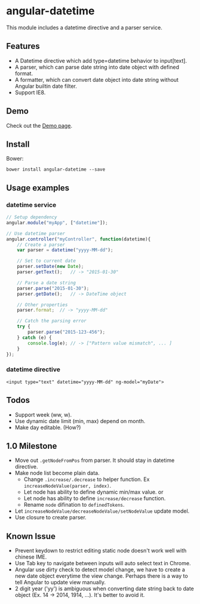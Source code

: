 angular-datetime
================
This module includes a datetime directive and a parser service.

Features
--------
* A Datetime directive which add type=datetime behavior to input[text].
* A parser, which can parse date string into date object with defined format.
* A formatter, which can convert date object into date string without Angular builtin date filter.
* Support IE8.

Demo
----
Check out the [Demo page][demo].

[demo]: https://rawgit.com/eight04/angular-datetime/master/demo.html

Install
-------
Bower:

	bower install angular-datetime --save

Usage examples
--------------
### datetime service ###
```Javascript
// Setup dependency
angular.module("myApp", ["datetime"]);

// Use datetime parser
angular.controller("myController", function(datetime){
	// Create a parser
	var parser = datetime("yyyy-MM-dd");

	// Set to current date
	parser.setDate(new Date);
	parser.getText();	// -> "2015-01-30"

	// Parse a date string
	parser.parse("2015-01-30");
	parser.getDate();	// -> DateTime object

	// Other properties
	parser.format;	// -> "yyyy-MM-dd"

	// Catch the parsing error
	try {
		parser.parse("2015-123-456");
	} catch (e) {
		console.log(e);	// -> ["Pattern value mismatch", ... ]
	}
});
```
### datetime directive ###
```
<input type="text" datetime="yyyy-MM-dd" ng-model="myDate">
```

Todos
-----
* Support week (ww, w).
* Use dynamic date limit (min, max) depend on month.
* Make day editable. (How?)

1.0 Milestone
-------------
* Move out `.getNodeFromPos` from parser. It should stay in datetime directive.
* Make node list become plain data.
	- Change `.increase/.decrease` to helper function. Ex `increaseNodeValue(parser, index)`.
	- Let node has ability to define dynamic min/max value. or
	- Let node has ability to define `increase/decrease` function.
	- Rename `node` difination to `definedTokens`.
* Let `increaseNodeValue/decreaseNodeValue/setNodeValue` update model.
* Use closure to create parser.

Known Issue
-----------
* Prevent keydown to restrict editing static node doesn't work well with chinese IME.
* Use Tab key to navigate between inputs will auto select text in Chrome.
* Angular use dirty check to detect model change, we have to create a new date object everytime the view change. Perhaps there is a way to tell Angular to update view manually.
* 2 digit year ('yy') is ambiguous when converting date string back to date object (Ex. 14 -> 2014, 1914, ...). It's better to avoid it.
